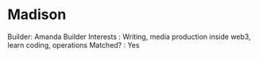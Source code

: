 # Madison

Builder: Amanda 
Builder Interests : Writing, media production inside web3, learn coding, operations
Matched? : Yes
